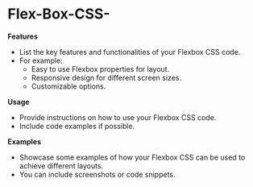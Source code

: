 # Flex-Box-CSS-

**Features**

* List the key features and functionalities of your Flexbox CSS code. 
*  For example:
    * Easy to use Flexbox properties for layout.
    * Responsive design for different screen sizes.
    * Customizable options.

**Usage**

*  Provide instructions on how to use your Flexbox CSS code. 
*  Include code examples if possible.

**Examples**

* Showcase some examples of how your Flexbox CSS can be used to achieve different layouts. 
* You can include screenshots or code snippets.
